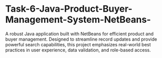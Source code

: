 # Task-6-Java-Product-Buyer-Management-System-NetBeans-
A robust Java application built with NetBeans for efficient product and buyer management. Designed to streamline record updates and provide powerful search capabilities, this project emphasizes real-world best practices in user experience, data validation, and role-based access.
